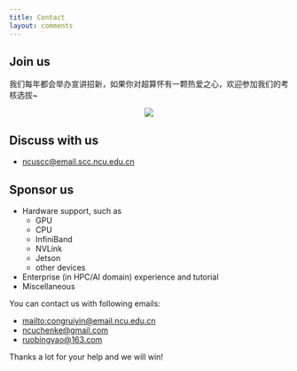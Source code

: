 ```yaml
---
title: Contact
layout: comments
---
```


## Join us
我们每年都会举办宣讲招新，如果你对超算怀有一颗热爱之心，欢迎参加我们的考核选拔~

<div align=center><img src="https://cdnjson.com/images/2023/03/31/SC23_join.png"></div>


## Discuss with us

- [ncuscc@email.scc.ncu.edu.cn](mailto:congruiyin@email.ncu.edu.cn)

## Sponsor us

- Hardware support, such as
  - GPU
  - CPU
  - InfiniBand
  - NVLink
  - Jetson
  - other devices
- Enterprise (in HPC/AI domain) experience and tutorial
- Miscellaneous

You can contact us with following emails:
- [mailto:congruiyin@email.ncu.edu.cn](mailto:congruiyin@email.ncu.edu.cn)
- [ncuchenke@gmail.com](ncuchenke@gmail.com)
- [ruobingyao@163.com](mailto:ruobingyao@163.com)

Thanks a lot for your help and we will win!
